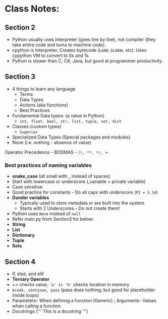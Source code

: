 # Class Notes:

## Section 2
- Python usually uses Interpreter (goes line by line), not compiler (they take entire code and turns to machine code).
- cpython is Interpreter. Creates bytecode (`LOAD_GLOBAL` etc). Uses cypython VM to convert to 0s and 1s.
- Python is slower than C, C#, Java, but good at programmer productivity.

## Section 3
- 4 things to learn any language
    - Terms
    - Data Types
    - Actions (aka functions)
    - Best Practices
- Fundamental Data types: (a value in Python)
    - ` int, float, bool, str, list, tuple, set, dict `
- Classes (custom types)
    - `Supercar`
- Specialized Data Types (Special packages and modules)
- None (i.e. nothing - absence of value)

Operator Precedence - BODMAS - `(), **, */, +- `

### Best practices of naming variables
- <b>snake_case</b> (all small with _ instead of spaces)
- Start with lowercase or underscore (_variable = private variable)
- Case sensitive
- Good practice for constants - Do all caps with underscore (`PI = 3.14`)
- <b>Dunder variables</b>
    - Typically used to store metadata or are built into the system
    - Starts with 2 Underscores - Do not create them!
- Python uses `None` instead of `null`
- Refer main.py from Section3 for below:
- <b>String</b>
- <b>List</b>
- <b>Dictionary</b>
- <b>Tuple</b>
- <b>Sets</b>

## Section 4
- if, else, and elif
- <b>Ternary Operator</b>
- == checks value, ```'a' is 'b'``` checks location in memory
- ```break, continue, pass``` (pass does nothing; but good for placeholder inside loops)
- Parameters- When defining a function (Generic) ; Arguments- Values when calling a function
- Docstrings (''' This is a docstring ''')